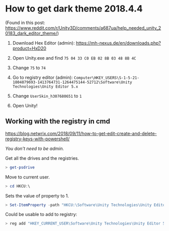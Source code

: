 # How to get dark theme 2018.4.4  

(Found in this post: https://www.reddit.com/r/Unity3D/comments/a687ua/help_needed_unity_20183_dark_editor_theme/)

1. Download Hex Editor (admin): https://mh-nexus.de/en/downloads.php?product=HxD20

2. Open Unity.exe and find `75 04 33 C0 EB 02 8B 03 48 8B 4C`

3. Change `75` to `74`

4. Go to registry editor (admin): `Computer\HKEY_USERS\S-1-5-21-1804879693-1413764731-1264475144-52712\Software\Unity Technologies\Unity Editor 5.x`

5. Change `UserSkin_h307680651` to `1`

6. Open Unity!


## Working with the registry in cmd

https://blog.netwrix.com/2018/09/11/how-to-get-edit-create-and-delete-registry-keys-with-powershell/

*You don't need to be admin.*

Get all the drives and the registries.

``` Powershell
> get-psdrive
```

Move to current user.

``` Powershell
> cd HKCU:\
```

Sets the value of property to 1. 

``` Powershell
> Set-ItemProperty -path "HKCU:\Software\Unity Technologies\Unity Editor 5.x" -Name UserSkin_h307680651 -value 1
```

Could be usable to add to registry:

``` Powershell
> reg add "HKEY_CURRENT_USER\Software\Unity Technologies\Unity Editor 5.x" /v UserSkin_h307680651 /t REG_DWORD /d "1" /f
```
